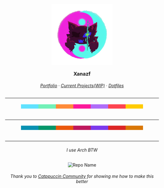 <h3 align="center">
  <img src="https://github.com/Xanazf/xanazf/blob/main/assets/xanazf-neon-yinyang.png?raw=true" width="200" alt="logo"/><br/>
  <img src="https://raw.githubusercontent.com/catppuccin/catppuccin/main/assets/misc/transparent.png" height="30" width="0px"/>
  Xanazf
  <img src="https://raw.githubusercontent.com/catppuccin/catppuccin/main/assets/misc/transparent.png" height="30" width="0px"/>
</h3>

<h6 align="center">
  <a href="https://xanazf.github.io/">Portfolio</a>
  ·
  <a href="https://github.com/">Current Projects(WIP)</a>
  ·
  <a href="https://github.com/Xanazf/dotfiles">Dotfiles</a>
</h6>

---

<h6 align="center">
    <img src="https://github.com/Xanazf/xanazf/blob/main/assets/antibaryon.png?raw=true" width="400"/>
</h6>

---

<h6 align="center">
    <img src="https://github.com/Xanazf/xanazf/blob/main/assets/baryon.png?raw=true" width="400"/>
</h6>

---

<h6 align="center">
  I use Arch BTW
</h6>

<p align="center">
  <img src="https://github-readme-stats.vercel.app/api/top-langs/?username=Xanazf&hide_progress=true&bg_color=1e1e2e&text_color=09ece5&icon_color=7600d6&title_color=00c2cc" alt="Repo Name" />
</p>

<h6 align="center">
  Thank you to <a href="https://github.com/catppuccin">Catppuccin Community</a> for showing me how to make this better
</h6>
